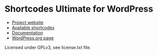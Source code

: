 Shortcodes Ultimate for WordPress
=================================

* [Project website](https://getshortcodes.com/)
* [Available shortcodes](https://getshortcodes.com/docs/#hortcodes)
* [Documentation](https://getshortcodes.com/docs/)
* [WordPress.org page](https://wordpress.org/plugins/shortcodes-ultimate/)

Licensed under GPLv3, see license.txt file.
